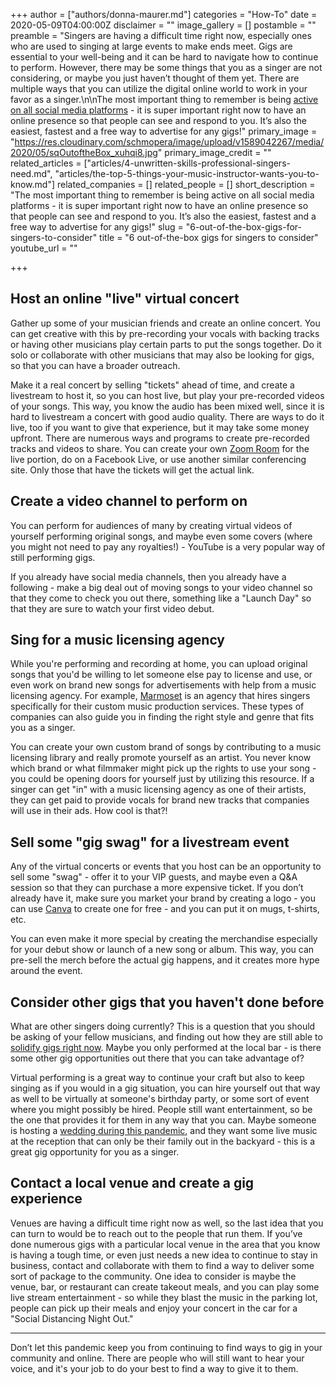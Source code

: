 +++
author = ["authors/donna-maurer.md"]
categories = "How-To"
date = 2020-05-09T04:00:00Z
disclaimer = ""
image_gallery = []
postamble = ""
preamble = "Singers are having a difficult time right now, especially ones who are used to singing at large events to make ends meet. Gigs are essential to your well-being and it can be hard to navigate how to continue to perform. However, there may be some things that you as a singer are not considering, or maybe you just haven’t thought of them yet. There are multiple ways that you can utilize the digital online world to work in your favor as a singer.\n\nThe most important thing to remember is being [active on all social media platforms](https://sproutsocial.com/insights/social-media-for-musicians/) - it is super important right now to have an online presence so that people can see and respond to you. It’s also the easiest, fastest and a free way to advertise for any gigs!"
primary_image = "https://res.cloudinary.com/schmopera/image/upload/v1589042267/media/2020/05/sqOutoftheBox_xuhqi8.jpg"
primary_image_credit = ""
related_articles = ["articles/4-unwritten-skills-professional-singers-need.md", "articles/the-top-5-things-your-music-instructor-wants-you-to-know.md"]
related_companies = []
related_people = []
short_description = "The most important thing to remember is being active on all social media platforms - it is super important right now to have an online presence so that people can see and respond to you. It’s also the easiest, fastest and a free way to advertise for any gigs!"
slug = "6-out-of-the-box-gigs-for-singers-to-consider"
title = "6 out-of-the-box gigs for singers to consider"
youtube_url = ""

+++
## Host an online "live" virtual concert

Gather up some of your musician friends and create an online concert. You can get creative with this by pre-recording your vocals with backing tracks or having other musicians play certain parts to put the songs together. Do it solo or collaborate with other musicians that may also be looking for gigs, so that you can have a broader outreach.

Make it a real concert by selling "tickets" ahead of time, and create a livestream to host it, so you can host live, but play your pre-recorded videos of your songs. This way, you know the audio has been mixed well, since it is hard to livestream a concert with good audio quality. There are ways to do it live, too if you want to give that experience, but it may take some money upfront. There are numerous ways and programs to create pre-recorded tracks and videos to share. You can create your own [Zoom Room](https://zoom.us/) for the live portion, do on a Facebook Live, or use another similar conferencing site. Only those that have the tickets will get the actual link.

## Create a video channel to perform on

You can perform for audiences of many by creating virtual videos of yourself performing original songs, and maybe even some covers (where you might not need to pay any royalties!) - YouTube is a very popular way of still performing gigs.

If you already have social media channels, then you already have a following - make a big deal out of moving songs to your video channel so that they come to check you out there, something like a "Launch Day" so that they are sure to watch your first video debut.

## Sing for a music licensing agency

While you're performing and recording at home, you can upload original songs that you'd be willing to let someone else pay to license and use, or even work on brand new songs for advertisements with help from a music licensing agency. For example, [Marmoset](https://www.marmosetmusic.com/studio) is an agency that hires singers specifically for their custom music production services. These types of companies can also guide you in finding the right style and genre that fits you as a singer.

You can create your own custom brand of songs by contributing to a music licensing library and really promote yourself as an artist. You never know which brand or what filmmaker might pick up the rights to use your song - you could be opening doors for yourself just by utilizing this resource. If a singer can get "in" with a music licensing agency as one of their artists, they can get paid to provide vocals for brand new tracks that companies will use in their ads. How cool is that?!

## Sell some "gig swag" for a livestream event

Any of the virtual concerts or events that you host can be an opportunity to sell some "swag" - offer it to your VIP guests, and maybe even a Q&A session so that they can purchase a more expensive ticket. If you don’t already have it, make sure you market your brand by creating a logo - you can use [Canva](https://www.canva.com/) to create one for free - and you can put it on mugs, t-shirts, etc.

You can even make it more special by creating the merchandise especially for your debut show or launch of a new song or album. This way, you can pre-sell the merch before the actual gig happens, and it creates more hype around the event.

## Consider other gigs that you haven't done before

What are other singers doing currently? This is a question that you should be asking of your fellow musicians, and finding out how they are still able to [solidify gigs right now](https://www.musicindustryhowto.com/gigging-101-how-to-get-gigs-the-ultimate-guide/). Maybe you only performed at the local bar - is there some other gig opportunities out there that you can take advantage of?

Virtual performing is a great way to continue your craft but also to keep singing as if you would in a gig situation, you can hire yourself out that way as well to be virtually at someone's birthday party, or some sort of event where you might possibly be hired. People still want entertainment, so be the one that provides it for them in any way that you can. Maybe someone is hosting a [wedding during this pandemic](https://www.nytimes.com/2020/03/21/fashion/weddings/plan-wedding-home-coronavirus.html), and they want some live music at the reception that can only be their family out in the backyard - this is a great gig opportunity for you as a singer.

## Contact a local venue and create a gig experience

Venues are having a difficult time right now as well, so the last idea that you can turn to would be to reach out to the people that run them. If you’ve done numerous gigs with a particular local venue in the area that you know is having a tough time, or even just needs a new idea to continue to stay in business, contact and collaborate with them to find a way to deliver some sort of package to the community. One idea to consider is maybe the venue, bar, or restaurant can create takeout meals, and you can play some live stream entertainment - so while they blast the music in the parking lot, people can pick up their meals and enjoy your concert in the car for a "Social Distancing Night Out."

***

Don’t let this pandemic keep you from continuing to find ways to gig in your community and online. There are people who will still want to hear your voice, and it's your job to do your best to find a way to give it to them.